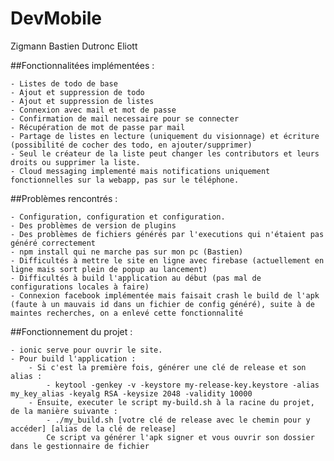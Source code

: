 # DevMobile

Zigmann Bastien
Dutronc Eliott

##Fonctionnalitées implémentées :

	- Listes de todo de base
	- Ajout et suppression de todo
	- Ajout et suppression de listes
	- Connexion avec mail et mot de passe
	- Confirmation de mail necessaire pour se connecter
	- Récupération de mot de passe par mail
	- Partage de listes en lecture (uniquement du visionnage) et écriture (possibilité de cocher des todo, en ajouter/supprimer)
	- Seul le créateur de la liste peut changer les contributors et leurs droits ou supprimer la liste.
	- Cloud messaging implementé mais notifications uniquement fonctionnelles sur la webapp, pas sur le téléphone.

##Problèmes rencontrés :

 	- Configuration, configuration et configuration.
	- Des problèmes de version de plugins
	- Des problèmes de fichiers générés par l'executions qui n'étaient pas généré correctement
	- npm install qui ne marche pas sur mon pc (Bastien)
	- Difficultés à mettre le site en ligne avec firebase (actuellement en ligne mais sort plein de popup au lancement)
	- Difficultés à build l'application au début (pas mal de configurations locales à faire)
	- Connexion facebook implémentée mais faisait crash le build de l'apk (faute à un mauvais id dans un fichier de config généré), suite à de maintes recherches, on a enlevé cette fonctionnalité

##Fonctionnement du projet :

	- ionic serve pour ouvrir le site.
	- Pour build l'application :
		- Si c'est la première fois, générer une clé de release et son alias :
			- keytool -genkey -v -keystore my-release-key.keystore -alias my_key_alias -keyalg RSA -keysize 2048 -validity 10000
		- Ensuite, executer le script my-build.sh à la racine du projet, de la manière suivante :
			- ./my_build.sh [votre clé de release avec le chemin pour y accéder] [alias de la clé de release]
		 	Ce script va générer l'apk signer et vous ouvrir son dossier dans le gestionnaire de fichier
